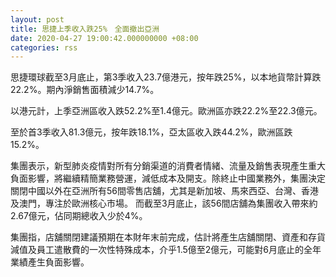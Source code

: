 ```yaml
---
layout: post
title: 思捷上季收入跌25%　全面撤出亞洲
date: 2020-04-27 19:00:42.000000000 +08:00
categories: rss
---
```


思捷環球截至3月底止，第3季收入23.7億港元，按年跌25%，以本地貨幣計算跌22.2%。期內淨銷售面積減少14.7%。

以港元計，上季亞洲區收入跌52.2%至1.4億元。歐洲區亦跌22.2%至22.3億元。

至於首3季收入81.3億元，按年跌18.1%，亞太區收入跌44.2%，歐洲區跌15.2%。

集團表示，新型肺炎疫情對所有分銷渠道的消費者情緒、流量及銷售表現產生重大負面影響，將繼續精簡業務營運，減低成本及開支。除終止中國業務外，集團決定關閉中國以外在亞洲所有56間零售店舖，尤其是新加坡、馬來西亞、台灣、香港及澳門，專注於歐洲核心市場。 而截至3月底止，該56間店舖為集團收入帶來約2.67億元，佔同期總收入少於4%。

集團指，店舖關閉建議預期在本財年末前完成，估計將產生店舖關閉、資產和存貨減值及員工遣散費的一次性特殊成本，介乎1.5億至2億元，可能對6月底止的全年業績產生負面影響。
